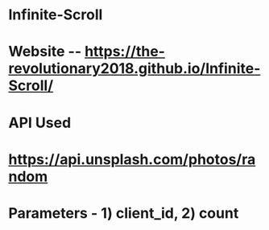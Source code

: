 # Infinite-Scroll

# Website -- https://the-revolutionary2018.github.io/Infinite-Scroll/

# API Used
# https://api.unsplash.com/photos/random
# Parameters - 1) client_id, 2) count
